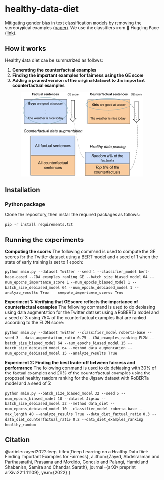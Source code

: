 # healthy-data-diet
Mitigating gender bias in text classification models by removing the stereotypical examples ([paper](https://arxiv.org/pdf/2211.11109.pdf)). We use the classifiers from 🤗 Hugging Face ([link](https://github.com/huggingface/transformers)). 



## How it works
Healthy data diet can be summarized as follows:

1. **Generating the counterfactual examples**
2. **Finding the important examples for fairness using the GE score**
3. **Adding a pruned version of the original dataset to the important counterfactual examples** 

<div style="text-align: center">
<img src="images/Healthy_diet_recipe.png" width="400">
<p style="text-align: center;"> </p>
</div>

## Installation

### Python package
Clone the repository, then install the required packages as follows:

`pip -r install requirements.txt`

## Running the experiments

**Computing the scores**
The following command is used to
compute the GE scores for the Twitter dataset using a BERT
model and a seed of 1 when the state of early training is set
to 1 epoch:

`python main.py --dataset Twitter --seed 1 --classifier_model bert-base-cased --CDA_examples_ranking GE --batch_size_biased_model 64 --num_epochs_importance_score 1 --num_epochs_biased_model 1 --batch_size_debiased_model 64 --num_epochs_debiased_model 1 --analyze_results True -- compute_importance_scores True`


**Experiment 1: Verifying that GE score reflects the
importance of counterfactual examples**
The following command is used to do debiasing using data augmentation
for the Twitter dataset using a RoBERTa model and a seed of
3 using 75% of the counterfactual examples that are ranked
according to the EL2N score:

`python main.py --dataset Twitter --classifier_model roberta-base --seed 3 --data_augmentation_ratio 0.75 --CDA_examples_ranking EL2N --batch_size_biased_model 64 --num_epochs_biased_model 15 --batch_size_debiased_model 64 --method data_augmentation --num_epochs_debiased_model 15 --analyze_results True`

**Experiment 2: Finding the best trade-off between fairness and performance**
The following command is used
to do debiasing with 30% of the factual examples and 20%
of the counterfactual examples using the proposed healthy
random ranking for the Jigsaw dataset with RoBERTa model
and a seed of 5:

`python main.py --batch_size_biased_model 32 --seed 5 --num_epochs_biased_model 10 --dataset Jigsaw --batch_size_debiased_model 32 --method data_diet --num_epochs_debiased_model 10 --classifier_model roberta-base --max_length 40 --analyze_results True --data_diet_factual_ratio 0.3 --data_diet_counterfactual_ratio 0.2 --data_diet_examples_ranking healthy_random`

## Citation

@article{zayed2022deep,
  title={Deep Learning on a Healthy Data Diet: Finding Important Examples for Fairness},
  author={Zayed, Abdelrahman and Parthasarathi, Prasanna and Mordido, Goncalo and Palangi, Hamid and Shabanian, Samira and Chandar, Sarath},
  journal={arXiv preprint arXiv:2211.11109},
  year={2022}
}
